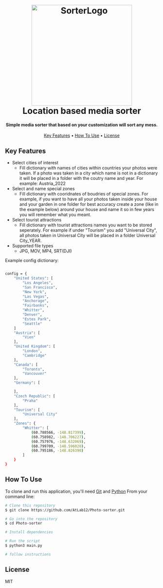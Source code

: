 
<h1 align="center">
  <br>
  <img width="330" alt="SorterLogo" src="https://user-images.githubusercontent.com/40431386/178159216-f24445de-bd2f-472e-8330-efe2b81a3846.png">
  <br>
  Location based media sorter
  <br>
</h1>

<h4 align="center">Simple media sorter that based on your customization will sort any mess.</h4>

<p align="center">
  <a href="#key-features">Key Features</a> •
  <a href="#how-to-use">How To Use</a> •
  <a href="#license">License</a>
</p>

## Key Features

* Select cities of interest
  - Fill dictionary with names of cities within countries your photos were taken. If a photo was taken in a city which name is not in a dictionary it will be placed in a folder with the coutry name and year. For example: Austria_2022
* Select and name special zones
  - Fill dictionary with cooridnates of boudries of special zones. For example, if you want to have all your photos taken inside your house and your garden in one folder for best accuracy create a zone (like in the example below) around your house and name it so in few years you will remember what you meant. 
* Select tourist attractions
  - Fill dictionary with tourist attractions names you want to be stored seperately. For example if under "Tourism" you add "Universal City", all photos taken in Universal City will be placed in a folder Universal City_YEAR.
* Supported file types
  - JPG, MOV, MP4, SRT(DJI)


Example config dictionary:

```bash

config = {
    "United States": [
        "Los Angeles",
        "San Francisco",
        "New York",
        "Las Vegas",
        "Anchorage",
        "Fairbanks",
        "Whitter",
        "Denver",
        "Estes Park",
        "Seattle"
    ]
    "Austria": [
        "Vien"
    ],
    "United Kingdom": [
        "London",
        "Cambridge"
    ],
    "Canada": [
        "Toronto",
        "Vancouver"
    ],
    "Germany": [

    ],
    "Czech Republic": [
        "Praha"
    ],
    "Tourism": [
        "Universal City"
    ],
    "Zones": {
        "Whitter": [
            (60.788566, -148.817399),
            (60.758982, -148.706227),
            (60.757976, -148.632069),
            (60.799709, -148.596020),
            (60.795186, -148.826390)
        ]
    }
}
```

## How To Use

To clone and run this application, you'll need [Git](https://git-scm.com) and [Python](https://www.python.org/downloads/) 
From your command line:

```bash
# Clone this repository
$ git clone https://github.com/AtLab12/Photo-sorter.git

# Go into the repository
$ cd Photo-sorter

# Install dependencies

# Run the script
$ python3 main.py

# follow instructions
```

## License

MIT



